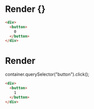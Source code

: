 # Render {}
```html
<div>
  <button>
    0
  </button>
</div>
```


# Render 
container.querySelector("button").click();

```html
<div>
  <button>
    1
  </button>
</div>
```